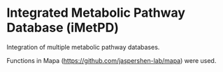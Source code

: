 # Integrated Metabolic Pathway Database (iMetPD)

Integration of multiple metabolic pathway databases.

Functions in Mapa (https://github.com/jaspershen-lab/mapa) were used.
